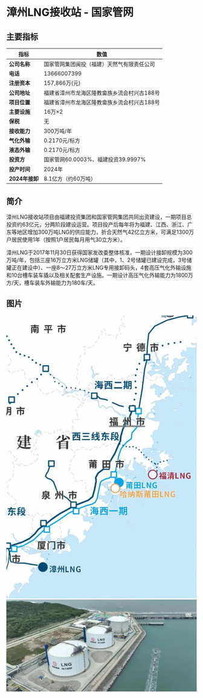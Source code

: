 #  漳州LNG接收站 - 国家管网

## 主要指标
|指标|数值|
|---|--------|
|**公司名称**|国家管网集团闽投（福建）天然气有限责任公司|
|**电话**|13666007399|
|**注册资本**|157,866万(元)|
|**公司地址**|福建省漳州市龙海区隆教畲族乡流会村兴古188号|
|**项目位置**|福建省漳州市龙海区隆教畲族乡流会村兴古188号|
|**主要设施**|16万×2|
|**保税**|无|
|**接收能力**|300万吨/年|
|**气化外输**|0.2170元/标方|
|**液态外输**|0.2170元/标方|
|**投资方**|国家管网60.0003%、福建投资39.9997%|
|**投产时间**|2024年|
|**2024年接卸**|8.1亿方（约60万吨）|

## 简介

漳州LNG接收站项目由福建投资集团和国家管网集团共同出资建设，一期项目总投资约63亿元，分两阶段建设运营。项目投产后每年将为福建、江西、浙江、广东等地区增加300万吨LNG的供应能力，折合天然气42亿立方米，可满足1300万户居民使用1年（按照1户居民每月用气30立方米）。

漳州LNG于2017年11月30日获得国家发改委整体核准，一期设计接卸规模为300万吨/年，包括三座16万立方米LNG储罐（其中，1、2号储罐已建设完成，3号储罐正在建设中）、一座8～27万立方米LNG专用接卸码头，4套高压气化外输设施和10台槽车装车撬以及相关配套生产设施。一期设计高压气化外输能力为1800万方/天，槽车装车外输能力为180车/天。


## 图片

![漳州LNG](./images/rt007_2508221417.png)
![漳州LNG](./images/rt007_2508221419.png)